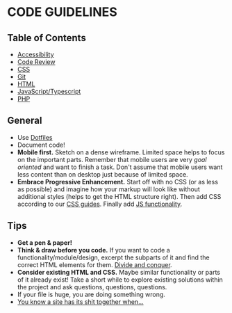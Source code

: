 # CODE GUIDELINES

## Table of Contents
- [Accessibility](https://github.com/Netural/frontend-resources/blob/master/code-guidelines/Accessibility.md)
- [Code Review](https://github.com/Netural/frontend-resources/blob/master/code-guidelines/CODE_REVIEW.md)
- [CSS](https://github.com/Netural/frontend-resources/blob/master/code-guidelines/CSS.md)
- [Git](https://github.com/Netural/frontend-resources/blob/master/code-guidelines/Git.md)
- [HTML](https://github.com/Netural/frontend-resources/blob/master/code-guidelines/HTML.md)
- [JavaScript/Typescript](https://github.com/Netural/frontend-resources/blob/master/code-guidelines/JS_TS.md)
- [PHP](https://github.com/Netural/frontend-resources/blob/master/code-guidelines/PHP.md)

## General
- Use [Dotfiles](https://github.com/Netural/frontend-resources/blob/master/dotfiles/README.md)
- Document code!
- **Mobile first.** Sketch on a dense wireframe. Limited space helps to focus on the important parts. Remember that mobile users are very *goal oriented* and want to finish a task. Don't assume that mobile users want less content than on desktop just because of limited space.
- **Embrace Progressive Enhancement.** Start off with no CSS (or as less as possible) and imagine how your markup will look like without additional styles (helps to get the HTML structure right). Then add CSS according to our [CSS guides](https://github.com/Netural/frontend-resources/blob/master/code-guidelines/CSS.md). Finally add [JS functionality](https://github.com/Netural/frontend-resources/blob/master/code-guidelines/JS.md).

## Tips
- **Get a pen & paper!**
- **Think & draw before you code.** If you want to code a functionality/module/design, excerpt the subparts of it and find the correct HTML elements for them. [Divide and conquer](https://en.wikipedia.org/wiki/Divide_and_rule).
- **Consider existing HTML and CSS.** Maybe similar functionality or parts of it already exist! Take a short while to explore existing solutions within the project and ask questions, questions, questions.
- If your file is huge, you are doing something wrong.
- [You know a site has its shit together when...](https://hackernoon.com/you-know-a-site-has-its-shit-together-when-8ee21040d0bc)

